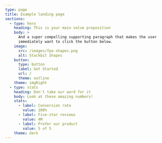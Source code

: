 ```yaml
---
type: page
title: Example landing page
sections:
  - type: hero
    heading: This is your main value proposition
    body: >
      And a super compelling supporting paragraph that makes the user
      immediately want to click the button below.
    image:
      src: /images/fpo-shapes.png
      alt: Stackbit Shapes
    button:
      type: button
      label: Get Started
      url: /
      theme: outline
    theme: imgRight
  - type: stats
    heading: Don't take our word for it
    body: Look at these amazing numbers!
    stats:
      - label: Conversion rate
        value: 100%
      - label: Five-star reviews
        value: 4M
      - label: Prefer our product
        value: 5 of 5
    theme: dark
---
```

